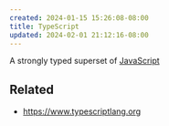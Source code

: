 ```yaml
---
created: 2024-01-15 15:26:08-08:00
title: TypeScript
updated: 2024-02-01 21:12:16-08:00
---
```


A strongly typed superset of [JavaScript](JavaScript.md)

## Related

* https://www.typescriptlang.org